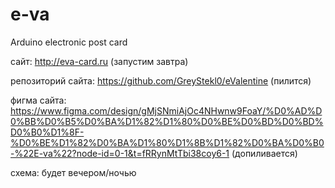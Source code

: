 # e-va
Arduino electronic post card 

сайт: http://eva-card.ru (запустим завтра)

репозиторий сайта: https://github.com/GreyStekl0/eValentine (пилится)

фигма сайта: https://www.figma.com/design/gMjSNmiAjOc4NHwnw9FoaY/%D0%AD%D0%BB%D0%B5%D0%BA%D1%82%D1%80%D0%BE%D0%BD%D0%BD%D0%B0%D1%8F-%D0%BE%D1%82%D0%BA%D1%80%D1%8B%D1%82%D0%BA%D0%B0-%22E-va%22?node-id=0-1&t=fRRynMtTbi38coy6-1 (допиливается) 

схема: будет вечером/ночью
